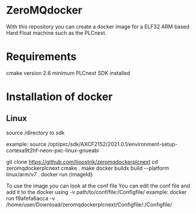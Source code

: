 # ZeroMQdocker
With this repository you can create a docker image for a ELF32 ARM based Hard Float machine such as the PLCnext.

# Requirements
cmake version 2.6 minimum
PLCnext SDK installed

# Installation of docker
## Linux
source /directory to sdk

example: source /opt/pxc/sdk/AXCF2152/2021.0.1/environment-setup-cortexa9t2hf-neon-pxc-linux-gnueabi

git clone https://github.com/tjoostrik/zeromqdockerplcnext
cd zeromqdockerplcnext
cmake .
make
docker buildx build --platform linux/arm/v7 .
docker run {imageId}

To use the image you can look at the conf file
You can edit the conf file and add it to the docker using -v path/to/conf/file:/Configfile/
example: docker run f9afefa6acca -v /home/user/Download/zeromqdockerplcnext/Configfile/:/Configfile/
